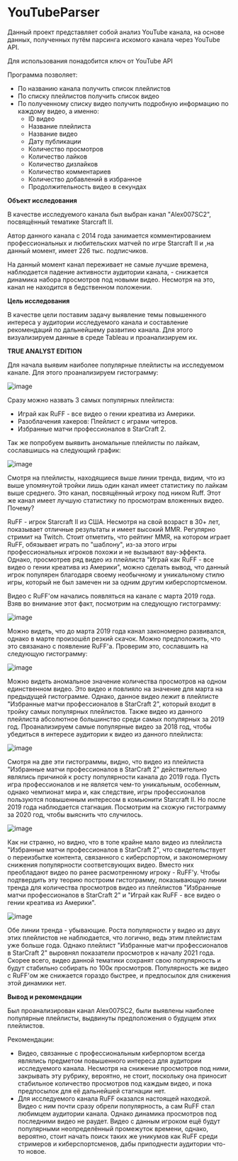 # YouTubeParser

Данный проект представляет собой анализ YouTube канала, на основе данных, полученных путём парсинга искомого канала через YouTube API.

Для использования понадобится ключ от YouTube API

Программа позволяет:

- По названию канала получить список плейлистов
- По списку плейлистов получить список видео
- По полученному списку видео получить подробную информацию по каждому видео, а именно:
  * ID видео
  * Название плейлиста
  * Название видео
  * Дату публикации
  * Количество просмотров
  * Количество лайков
  * Количество дизлайков
  * Количество комментариев
  * Количество добавлений в избранное
  * Продолжительность видео в секундах

**Объект исследования**

В качестве исследуемого канала был выбран канал "Alex007SC2", посвящённый тематике Starcraft II.

Автор данного канала с 2014 года занимается комментированием профессиональных и любительских матчей по игре Starcraft II и ,на данный момент, имеет 226 тыс. подписчиков.

На данный момент канал переживает не самые лучшие времена, наблюдается падение активности аудитории канала, - снижается динамика набора просмотров под новыми видео. Несмотря на это, канал не находится в бедственном положении.

**Цель исследования**

В качестве цели поставим задачу выявление темы повышенного интереса у аудитории исследуемого канала и составление рекомендаций по дальнейшему развитию канала. Для этого визуализируем данные в среде Tableau и проанализируем их. 

**TRUE ANALYST EDITION**

Для начала выявим наиболее популярные плейлисты на исследуемом канале. Для этого проанализируем гистограмму:

![image](https://user-images.githubusercontent.com/63352079/111907225-5969e280-8a8f-11eb-8fc1-fc49574969f5.png)

Сразу можно назвать 3 самых популярных плейлиста: 

- Играй как RuFF - все видео о гении креатива из Америки.
- Разоблачения хакеров: Плейлист с играми читеров.
- Избранные матчи профессионалов в StarCraft 2.

Так же попробуем выявить аномальные плейлисты по лайкам, сославшишсь на следующий график:

![image](https://user-images.githubusercontent.com/63352079/111907983-6fc56d80-8a92-11eb-88bd-f5881f521224.png)

Смотря на плейлисты, находящиеся выше линии тренда, видим, что из выше упомянутой тройки лишь один канал имеет статистику по лайкам выше среднего. Это канал, посвящённый игроку под ником Ruff. Этот же канал имеет лучшую статистику по просмотрам вложенных видео. Почему?

RuFF - игрок Starcraft II из США. Несмотря на свой возраст в 30+ лет, показывает отличные результаты и имеет высокий MMR. Регулярно стримит на Twitch. Стоит отметить, что рейтинг MMR, на котором играет RuFF, обязывает играть по "шаблону", из-за этого игры профессиональных игроков похожи и не вызывают вау-эффекта. Однако, просмотрев ряд видео из плейлиста "Играй как RuFF - все видео о гении креатива из Америки", можно сделать вывод, что данный игрок популярен благодаря своему необычному и уникальному стилю игры, который не был замечен ни за одним другим киберспортсменом.

Видео с RuFF'ом начались появляться на канале с марта 2019 года. Взяв во внимание этот факт, посмотрим на следующую гистограмму:

![image](https://user-images.githubusercontent.com/63352079/111908982-52929e00-8a96-11eb-83af-484375e6e500.png)

Можно видеть, что до марта 2019 года канал закономерно развивался, однако в марте произошёл резкий скачок. Можно предположить, что это связанано с появление RuFF'a. Проверим это, сославшить на следующую гистограмму:

![image](https://user-images.githubusercontent.com/63352079/111909283-ab166b00-8a97-11eb-842d-b545f1a43042.png)

Можно видеть аномальное значение количества просмотров на одном единственном видео. Это видео и повлияло на значение для марта на предыдущей гистограмме. Однако, данное видео лежит в плейлисте "Избранные матчи профессионалов в StarCraft 2", который входит в тройку самых популярных плейлистов. Также видео из данного плейлиста абсолютное большинство среди самых популярных за 2019 год. Проанализируем самые популярные видео за 2018 год, чтобы убедиться в интересе аудитории к видео из данного плейлиста:

![image](https://user-images.githubusercontent.com/63352079/111909656-23316080-8a99-11eb-9fd3-a0e041822b2c.png)

Смотря на две эти гистограммы, видно, что видео из плейлиста "Избранные матчи профессионалов в StarCraft 2" действительно являлись причиной к росту популярности канала до 2019 года. Пусть игра профессионалов и не является чем-то уникальным, особенным, однако чемпионат мира и, как следствие, игры профессионалов пользуются повышенным интересом в комьюнити Starcraft II. Но после 2019 года наблюдается стагнация. Посмотрим на схожую гистограмму за 2020 год, чтобы выяснить что случилось.

![image](https://user-images.githubusercontent.com/63352079/111910078-dea6c480-8a9a-11eb-8124-b5cdf9083412.png)

Как ни странно, но видно, что в топе крайне мало видео из плейлиста "Избранные матчи профессионалов в StarCraft 2", что свидетельствует о переизбытке контента, связанного с киберспортом, и закономерному снижения популярности соответсвующих видео. Вместо них преобладают видео по ранее расмотренному игроку - RuFF'у. Чтобы подтвердить эту теорию построим гистограмму, показывающую линии тренда для количества просмотров видео из плейлистов "Избранные матчи профессионалов в StarCraft 2" и "Играй как RuFF - все видео о гении креатива из Америки".

![image](https://user-images.githubusercontent.com/63352079/111910295-c08d9400-8a9b-11eb-944c-563298a6e981.png)

Обе линии тренда - убывающие. Роста популярности у видео из двух этих плейлистов не наблюдается, что логично, ведь этим плейлистам уже больше года. Однако плейлист "Избранные матчи профессионалов в StarCraft 2" выровнял показатели просмотров к началу 2021 года. Скорее всего, видео данной тематики сохранят свою популярность и будут стабильно собирать по 100к просмотров. Популярность же видео с RuFF'ом же снижается гораздо быстрее, и предпосылок для снижения этой динамики нет. 

**Вывод и рекомендации**

Был проанализирован канал Alex007SC2, были выявлены наиболее популярные плейлисты, выдвинуты предположения о будущем этих плейлистов.

Рекомендации:

- Видео, связанные с профессиональным киберпортом всегда являлись предметом повышенного интереса для аудитории исследуемого канала. Несмотря на снижение просмотров под ними, закрывать эту рубрику, вероятно, не стоит, поскольку она приносит стабильное количество просмотров под каждым видео, и пока предпосылок для её дальнейшей стагнации нет.
- Для исследуемого канала RuFF оказался настоящей находкой. Видео с ним почти сразу обрели популярность, а сам RuFF стал любимцем аудитории канала. Однако динамика просмотров под последними видео не раудет. Видео с данным игроком ещё будут популярными неопределённый промежуток времени, однако, вероятно, стоит начать поиск таких же уникумов как RuFF среди стримеров и киберспортсменов, дабы приподнести аудитории что-то новое.
